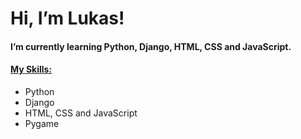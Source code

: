 # Hi, I’m Lukas!
#### I’m currently learning Python, Django, HTML, CSS and JavaScript.
#### <ins>My Skills:</ins>
* Python
* Django
* HTML, CSS and JavaScript
* Pygame


<!---
LukasB/LukasB is a ✨ special ✨ repository because its `README.md` (this file) appears on your GitHub profile.
You can click the Preview link to take a look at your changes.
--->
